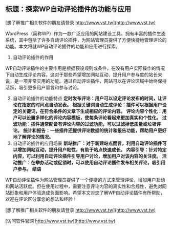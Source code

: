 ## **标题：探索WP自动评论插件的功能与应用**

[想了解推广相关软件的朋友请登录 http://www.vst.tw](http://www.vst.tw)

WordPress（简称WP）作为一款广泛应用的网站建设工具，拥有丰富的插件生态系统，其中包括了许多自动评论插件，为网站管理员提供了方便快捷地管理评论的功能。本文将就WP自动评论插件的功能和应用进行探索。

1. 自动评论插件的作用

WP自动评论插件的主要作用是根据预设规则或条件，在没有用户实际操作的情况下自动生成评论内容。这对于那些希望增加网站互动、提升用户参与度的站长来说，是一项非常实用的功能。通过自动评论插件，网站可以在评论区域中始终保持活跃，吸引更多用户留言和参与讨论。

2. 自动评论插件的功能特点
**定时发布评论：用户可以设定评论发布的时间，让评论在指定的时间点自动发表。**
**根据关键词自动生成评论：插件可以根据用户设定的关键词，在符合条件的文章下生成相应的评论内容。**
**评论内容个性化：用户可以设置多样化的评论内容模板，使每条评论看起来更加真实和个性化。**
**过滤功能：插件通常配备有评论内容的过滤功能，可以过滤掉低质量或垃圾评论。**
**统计和报告：一些插件还提供评论数据的统计和报告功能，帮助用户更好地了解评论的情况。**
3. 自动评论插件的应用场景
**新站推广：对于新建站点而言，利用自动评论插件可以增加网站互动，提升用户粘性，有助于站点快速成长。**
**内容引导：针对特定内容，可以利用自动评论插件引导用户讨论，增加用户对该内容的关注度。**
**活动推广：在举办活动或促销时，可以使用自动评论插件发布相关评论，吸引用户参与。**
**结语**

WP自动评论插件为网站管理员提供了一个便捷的方式来管理评论，增加用户互动和网站活跃度。但在使用过程中，需要注意评论内容的真实性和合规性，避免对网站形象和用户体验造成负面影响。希望本文对您了解WP自动评论插件有所帮助，欢迎在评论区分享您的想法和经验！

[想了解推广相关软件的朋友请登录 http://www.vst.tw](http://www.vst.tw)


[访问软件官网 http://www.vst.tw](http://www.vst.tw)
